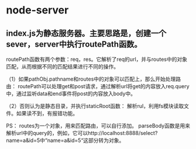 # node-server

## index.js为静态服务器。主要思路是，创建一个sever，server中执行routePath函数。

routePath函数有两个参数：req，res。它解析了req的url，并与routes中的对象匹配，从而根据不同的匹配结果进行不同的操作。

（1）如果pathObj.pathname和routes中的对象可以匹配上，那么开始处理路由：
routePath可以处理get和post请求，通过解析url将get的内容放入req.query中，通过监听data和end事件将post的内容放入body中。

（2）否则认为是静态目录，并执行staticRoot函数：
解析rul，利用fs模块读取文件。如果读不到，有报错功能。


PS：
routes为一个对象，用来匹配路由，可以自行添加。
parseBody函数是用来解析url中的query的，例如，它可以http://localhost:8888/select?name=a&id=5中“name=a&id=5“这部分转为对象。
